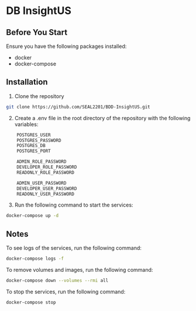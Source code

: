 # DB InsightUS

## Before You Start

Ensure you have the following packages installed:

- docker
- docker-compose
  
## Installation

1. Clone the repository

```bash
git clone https://github.com/SEAL2201/BDD-InsightUS.git
```

2. Create a .env file in the root directory of the repository with the following variables:

```bash 
    POSTGRES_USER
    POSTGRES_PASSWORD
    POSTGRES_DB
    POSTGRES_PORT

    ADMIN_ROLE_PASSWORD
    DEVELOPER_ROLE_PASSWORD
    READONLY_ROLE_PASSWORD

    ADMIN_USER_PASSWORD
    DEVELOPER_USER_PASSWORD
    READONLY_USER_PASSWORD
```
3. Run the following command to start the services:

```bash
docker-compose up -d
```

## Notes

To see logs of the services, run the following command:

```bash
docker-compose logs -f
```
To remove volumes and images, run the following command:

```bash
docker-compose down --volumes --rmi all
```
To stop the services, run the following command:

```bash
docker-compose stop
```
